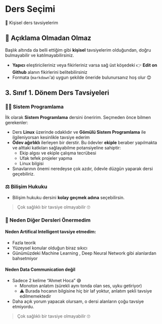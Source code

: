 # Ders Seçimi

🤵 Kişisel ders tavsiyelerim

## 🗽 Açıklama Olmadan Olmaz
Başlık altında da belli ettiğim gibi **kişisel** tavsiyelerim olduğundan, doğru bulmayabilir ve katılmayabilirsiniz.

- **Yapıcı** eleştiricileriniz veya fikirleriniz varsa sağ üst köşedeki 👉 **Edit on Github** alanın fikirlerini belitebilirsiniz
- Formata (`markdown`'a) uygun şekilde öneride bulunursanız hoş olur 😊

 

## 3. Sınıf 1. Dönem Ders Tavsiyeleri

### 👨‍💻 Sistem Programlama

İlk olarak **Sistem Programlama** dersini öneririm. Seçmeden önce bilmen gerekenler:
- Ders **Linux** üzerinde odaklıdır ve **Gömülü Sistem Programlama** ile ilgileniyorsan kesinlikle tavsiye ederim
- **Ödev ağırlıklı** ilerleyen bir derstir. Bu ödevler **ekiple** beraber yapılmakta ve alttaki katkıları sağlayabilme potansiyeline sahiptir:
  - Ekip algısı ve ekiple çalışma tecrübesi
  - Ufak tefek projeler yapma
  - Linux bilgisi
- Sınavlarının önemi neredeyse çok azdır, ödevle düzgün yaparak dersi geçebiliriz.

### ⚖ Bilişim Hukuku

- Bilişim hukuku dersini **kolay geçmek adına** seçebilirsin.

> Çok sağlıklı bir tavsiye olmayabilir 🙄

### 💭 Neden Diğer Dersleri Önermedim

#### Neden Artifical Intelligent tavsiye etmedim:

- Fazla teorik
- Yüzeysel konular olduğun biraz sıkıcı
- Günümüzdeki Machine Learning , Deep Neural Network gibi alanlardan bahsetmiyor

#### Neden Data Communication değil

- Sadece 2 kelime “Ahmet Hoca” 😅
  - Monoton anlatım (sürekli aynı tonda olan ses, uyku getiriyor)
  - ⚠ Burada hocanın bilgisine hiç bir laf yoktur, anlatım şekli tavsiye edilmemektedir
- Daha açık yorum yapacak olursam, o dersi alanların çoğu tavsiye etmiyordu.

> Çok sağlıklı bir tavsiye olmayabilir 🙄

<!-- Diğer kişilerin fikirleri olursa en alta kısma eklenecek -->

<!-- ## Diğer Tavsiyeler -->
<!-- Tavsiye eden: ... -->
